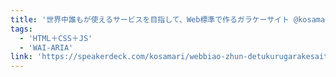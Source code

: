 ```yaml
---
title: '世界中誰もが使えるサービスを目指して、Web標準で作るガラケーサイト @kosamari'
tags:
  - 'HTML＋CSS＋JS'
  - 'WAI-ARIA'
link: 'https://speakerdeck.com/kosamari/webbiao-zhun-detukurugarakesaito'
---
```

